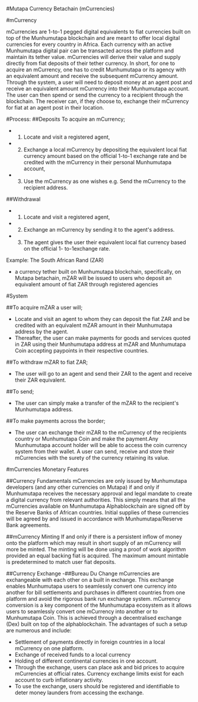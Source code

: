 #Mutapa Currency Betachain (mCurrencies)  


#mCurrency

mCurrencies are 1-to-1 pegged digital equivalents to fiat currencies built on top of the Munhumutapa blockchain and are meant to offer local digital currencies for every country in Africa.
Each currency with an active Munhumutapa digital pair can be transacted across the platform and maintain its tether value. mCurrencies will derive their value and supply directly from fiat deposits of their tether currency. In short, for one to acquire an mCurrency, one has to credit Munhumutapa or its agency with an equivalent amount and receive the subsequent mCurrency amount. Through the system, a user will need to deposit money at an agent post and receive an equivalent amount mCurrency into their Munhumutapa account. The user can then spend or send the currency to a recipient through the blockchain. The receiver can, if they choose to, exchange their mCurrency for fiat at an agent post in their location.


#Process:
##Deposits
To acquire an mCurrency;
- 1. Locate and visit a registered agent,
- 2. Exchange a local mCurrency by depositing the equivalent local fiat currency amount based on the official 1-to-1 exchange rate and be credited with the mCurrency in their personal Munhumutapa account,
- 3. Use the mCurrency as one wishes e.g. Send the mCurrency to the recipient address.

##Withdrawal
- 1. Locate and visit a registered agent,
- 2. Exchange an mCurrency by sending it to the agent's address.
- 3. The agent gives the user their equivalent local fiat currency based on the official 1- to-1exchange rate.

Example: The South African Rand (ZAR)
- a currency tether built on Munhumutapa blockchain, specifically, on Mutapa betachain, mZAR will be issued to users who deposit an equivalent amount of fiat ZAR through registered agencies

#System

##To acquire mZAR a user will;
- Locate and visit an agent to whom they can deposit the fiat ZAR and be credited with an equivalent mZAR amount in their Munhumutapa address by the agent.
- Thereafter, the user can make payments for goods and services quoted in ZAR using their Munhumutapa address at mZAR and Munhumutapa Coin accepting paypoints in their respective countries.


##To withdraw mZAR to fiat ZAR;
- The user will go to an agent and send their ZAR to the agent and receive their ZAR equivalent.

##To send;
- The user can simply make a transfer of the mZAR to the recipient's Munhumutapa address.

##To make payments across the border;
- The user can exchange their mZAR to the mCurrency of the recipients country or Munhumutapa Coin and make the payment.Any Munhumutapa account holder will be able to access the coin currency system from their wallet. A user can send, receive and store their mCurrencies with the surety of the currency retaining its value. 

 
#mCurrencies Monetary Features

##Currency Fundamentals
mCurrencies are only issued by Munhumutapa developers (and any other currencies on Mutapa) if and only if Munhumutapa receives the necessary approval and legal mandate to create a digital currency from relevant authorities. This simply means that all the mCurrencies available on Munhumutapa Alphablockchain are signed off by the Reserve Banks of African countries. Initial supplies of these currencies will be agreed by and issued in accordance with Munhumutapa/Reserve Bank agreements. 

##mCurrency Minting
If and only if there is a persistent inflow of money onto the platform which may result in short supply of an mCurrency will more be minted. The minting will be done using a proof of work algorithm provided an equal backing fiat is acquired. The maximum amount mintable is predetermined to match user fiat deposits.

##Currency Exchange
-##Bureau Du Change
mCurrencies are exchangeable with each other on a built in exchange. This exchange enables Munhumutapa users to seamlessly convert one currency into another for bill settlements and purchases in different countries from one platform and avoid the rigorous bank run exchange system.
mCurrency conversion is a key component of the Munhumutapa ecosystem as it allows users to seamlessly convert one mCurrency into another or to Munhumutapa Coin. 
This is achieved through a decentralised exchange (Dex) built on top of the alphablockchain. The advantages of such a setup are numerous and include:

- Settlement of payments directly in foreign countries in a local mCurrency on one platform.
- Exchange of received funds to a local currency
- Holding of different continental currencies in one account.
- Through the exchange, users can place ask and bid prices to acquire mCurrencies at official rates. Currency exchange limits exist for each account to curb inflationary activity. 
- To use the exchange, users should be registered and identifiable to deter money launders from accessing the exchange.